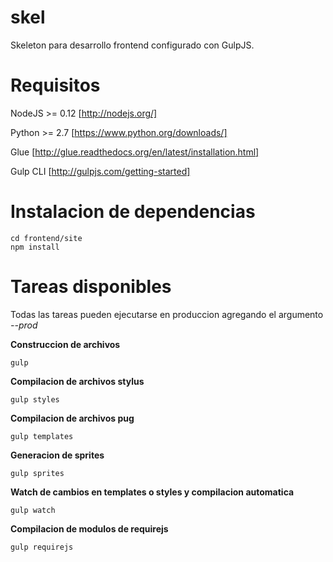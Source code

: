 skel
====
Skeleton para desarrollo frontend configurado con GulpJS.

Requisitos
==============
NodeJS >= 0.12 [http://nodejs.org/]

Python >= 2.7 [https://www.python.org/downloads/]

Glue [http://glue.readthedocs.org/en/latest/installation.html]

Gulp CLI [http://gulpjs.com/getting-started]

Instalacion de dependencias
===========================

```shell
cd frontend/site
npm install
```

Tareas disponibles
==================

Todas las tareas pueden ejecutarse en produccion agregando el argumento *--prod*

**Construccion de archivos**
```shell
gulp
```


**Compilacion de archivos stylus**
```shell
gulp styles
```


**Compilacion de archivos pug**
```shell
gulp templates
```

**Generacion de sprites**

```shell
gulp sprites
```


**Watch de cambios en templates o styles y compilacion automatica**

```shell
gulp watch
```

**Compilacion de modulos de requirejs**

```shell
gulp requirejs
```
